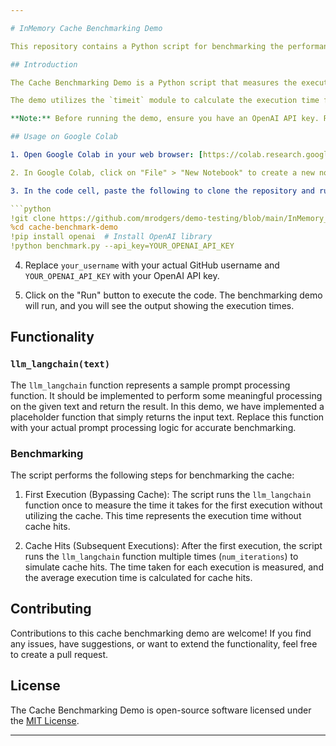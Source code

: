 ```yaml
---

# InMemory Cache Benchmarking Demo

This repository contains a Python script for benchmarking the performance of a cache using a sample function (`llm_langchain`) as a test prompt. The script is designed to be executed on Google Colab notebooks.

## Introduction

The Cache Benchmarking Demo is a Python script that measures the execution time of a cache for a specific function (`llm_langchain`) that processes a given text. The script is designed to show the time difference between the first execution (bypassing the cache) and subsequent cache hits.

The demo utilizes the `timeit` module to calculate the execution time for each iteration. It provides valuable insights into how caching can significantly improve the performance of repetitive operations.

**Note:** Before running the demo, ensure you have an OpenAI API key. Replace `YOUR_OPENAI_API_KEY` in the script with your actual API key.

## Usage on Google Colab

1. Open Google Colab in your web browser: [https://colab.research.google.com/](https://colab.research.google.com/).

2. In Google Colab, click on "File" > "New Notebook" to create a new notebook.

3. In the code cell, paste the following to clone the repository and run the benchmarking demo:

```python
!git clone https://github.com/mrodgers/demo-testing/blob/main/InMemory_Cache_Demo.ipynb
%cd cache-benchmark-demo
!pip install openai  # Install OpenAI library
!python benchmark.py --api_key=YOUR_OPENAI_API_KEY
```

4. Replace `your_username` with your actual GitHub username and `YOUR_OPENAI_API_KEY` with your OpenAI API key.

5. Click on the "Run" button to execute the code. The benchmarking demo will run, and you will see the output showing the execution times.

## Functionality

### `llm_langchain(text)`

The `llm_langchain` function represents a sample prompt processing function. It should be implemented to perform some meaningful processing on the given text and return the result. In this demo, we have implemented a placeholder function that simply returns the input text. Replace this function with your actual prompt processing logic for accurate benchmarking.

### Benchmarking

The script performs the following steps for benchmarking the cache:

1. First Execution (Bypassing Cache):
   The script runs the `llm_langchain` function once to measure the time it takes for the first execution without utilizing the cache. This time represents the execution time without cache hits.

2. Cache Hits (Subsequent Executions):
   After the first execution, the script runs the `llm_langchain` function multiple times (`num_iterations`) to simulate cache hits. The time taken for each execution is measured, and the average execution time is calculated for cache hits.

## Contributing

Contributions to this cache benchmarking demo are welcome! If you find any issues, have suggestions, or want to extend the functionality, feel free to create a pull request.

## License

The Cache Benchmarking Demo is open-source software licensed under the [MIT License](LICENSE).

---
```


